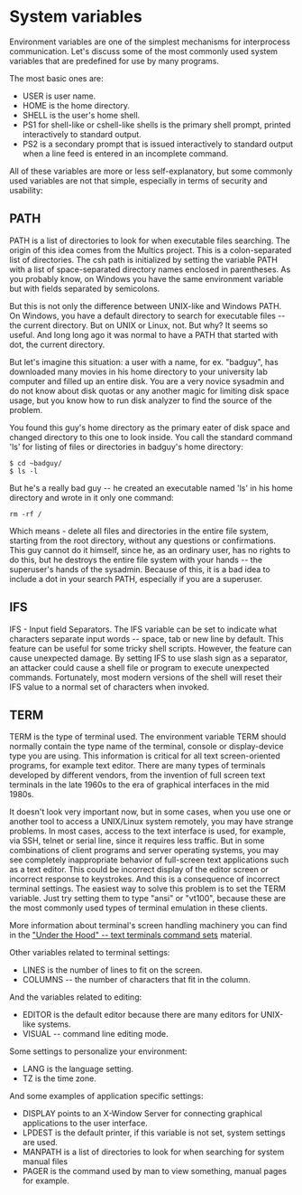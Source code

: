 # System variables

Environment variables are one of the simplest mechanisms for interprocess communication. Let's discuss some of the most commonly used system variables that are predefined for use by many programs.

The most basic ones are:
* USER is user name.
* HOME is the home directory.
* SHELL is the user's home shell.
* PS1 for shell-like or cshell-like shells is the primary shell prompt, printed interactively to standard output.
* PS2 is a secondary prompt that is issued interactively to standard output when a line feed is entered in an incomplete command.

All of these variables are more or less self-explanatory, but some commonly used variables are not that simple, especially in terms of security and usability:

## PATH

PATH is a list of directories to look for when executable files searching. The origin of this idea comes from the Multics project. This is a colon-separated list of directories. The csh path is initialized by setting the variable PATH with a list of space-separated directory names enclosed in parentheses. As you probably know, on Windows you have the same environment variable but with fields separated by semicolons.

But this is not only the difference between UNIX-like and Windows PATH. On Windows, you have a default directory to search for executable files -- the current directory. But on UNIX or Linux, not. But why? It seems so useful. And long long ago it was normal to have a PATH that started with dot, the current directory.

But let's imagine this situation: a user with a name, for ex. "badguy", has downloaded many movies in his home directory to your university lab computer and filled up an entire disk. You are a very novice sysadmin and do not know about disk quotas or any another magic for limiting disk space usage, but you know how to run disk analyzer to find the source of the problem.

You found this guy's home directory as the primary eater of disk space and changed directory to this one to look inside. You call the standard command 'ls' for listing of files or directories in badguy's home directory:
```
$ cd ~badguy/
$ ls -l
```
But he's a really bad guy -- he created an executable named 'ls' in his home directory and wrote in it only one command:
```
rm -rf /
```
Which means - delete all files and directories in the entire file system, starting from the root directory, without any questions or confirmations. This guy cannot do it himself, since he, as an ordinary user, has no rights to do this, but he destroys the entire file system with your hands -- the superuser's hands of the sysadmin. Because of this, it is a bad idea to include a dot in your search PATH, especially if you are a superuser.

## IFS

IFS - Input field Separators. The IFS variable can be set to indicate what characters separate input words -- space, tab or new line by default. This feature can be useful for some tricky shell scripts. However, the feature can cause unexpected damage. By setting IFS to use slash sign as a separator, an attacker could cause a shell file or program to execute unexpected commands. Fortunately, most modern versions of the shell will reset their IFS value to a normal set of characters when invoked.

## TERM

TERM is the type of terminal used. The environment variable TERM should normally contain the type name of the terminal, console or display-device type you are using. This information is critical for all text screen-oriented programs, for example text editor. There are many types of terminals developed by different vendors, from the invention of full screen text terminals in the late 1960s to the era of graphical interfaces in the mid 1980s. 

It doesn't look very important now, but in some cases, when you use one or another tool to access a UNIX/Linux system remotely, you may have strange problems. In most cases, access to the text interface is used, for example, via SSH, telnet or serial line, since it requires less traffic. But in some combinations of client programs and server operating systems, you may see completely inappropriate behavior of full-screen text applications such as a text editor. This could be incorrect display of the editor screen or incorrect response to keystrokes. And this is a consequence of incorrect terminal settings. The easiest way to solve this problem is to set the TERM variable. Just try setting them to type "ansi" or "vt100", because these are the most commonly used types of terminal emulation in these clients.

More information about terminal's screen handling machinery you can find in the ["Under the Hood" -- text terminals command sets](../under_the_hood/02_terminals_commands.md) material.

Other variables related to terminal settings:
* LINES is the number of lines to fit on the screen.
* COLUMNS -- the number of characters that fit in the column.

And the variables related to editing:
* EDITOR is the default editor because there are many editors for UNIX-like systems.
* VISUAL -- command line editing mode.

Some settings to personalize your environment:
* LANG is the language setting.
* TZ is the time zone.

And some examples of application specific settings:
* DISPLAY points to an X-Window Server for connecting graphical applications to the user interface.
* LPDEST is the default printer, if this variable is not set, system settings are used.
* MANPATH is a list of directories to look for when searching for system manual files 
* PAGER is the command used by man to view something, manual pages for example.

